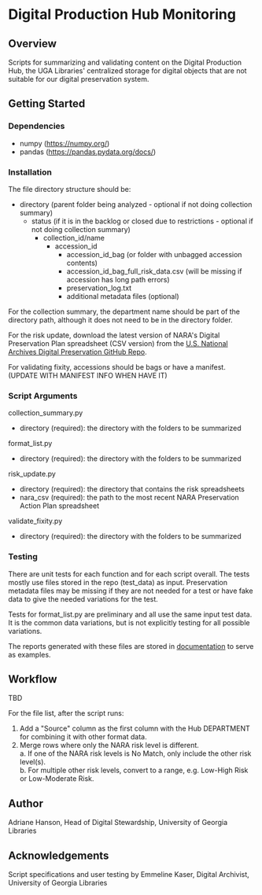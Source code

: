 # Digital Production Hub Monitoring

## Overview

Scripts for summarizing and validating content on the Digital Production Hub, 
the UGA Libraries' centralized storage for digital objects that are not suitable for our digital preservation system.

## Getting Started

### Dependencies

- numpy (https://numpy.org/)
- pandas (https://pandas.pydata.org/docs/)

### Installation

The file directory structure should be:

- directory (parent folder being analyzed - optional if not doing collection summary)
    - status (if it is in the backlog or closed due to restrictions - optional if not doing collection summary)
        - collection_id/name
            - accession_id
                - accession_id_bag (or folder with unbagged accession contents)
                - accession_id_bag_full_risk_data.csv (will be missing if accession has long path errors)
                - preservation_log.txt
                - additional metadata files (optional)

For the collection summary, the department name should be part of the directory path, 
although it does not need to be in the directory folder.

For the risk update, download the latest version of NARA's Digital Preservation Plan spreadsheet (CSV version) from the 
[U.S. National Archives Digital Preservation GitHub Repo](https://github.com/usnationalarchives/digital-preservation).

For validating fixity, accessions should be bags or have a manifest. (UPDATE WITH MANIFEST INFO WHEN HAVE IT)

### Script Arguments

collection_summary.py

- directory (required): the directory with the folders to be summarized

format_list.py

- directory (required): the directory with the folders to be summarized

risk_update.py

- directory (required): the directory that contains the risk spreadsheets
- nara_csv (required): the path to the most recent NARA Preservation Action Plan spreadsheet

validate_fixity.py

- directory (required): the directory with the folders to be summarized

### Testing

There are unit tests for each function and for each script overall.
The tests mostly use files stored in the repo (test_data) as input. 
Preservation metadata files may be missing if they are not needed for a test 
or have fake data to give the needed variations for the test.
 
Tests for format_list.py are preliminary and all use the same input test data.
It is the common data variations, but is not explicitly testing for all possible variations.

The reports generated with these files are stored in [documentation](documentation) to serve as examples. 

## Workflow

TBD

For the file list, after the script runs:
1. Add a "Source" column as the first column with the Hub DEPARTMENT for combining it with other format data.
2. Merge rows where only the NARA risk level is different.  
   a. If one of the NARA risk levels is No Match, only include the other risk level(s).  
   b. For multiple other risk levels, convert to a range, e.g. Low-High Risk or Low-Moderate Risk.

## Author

Adriane Hanson, Head of Digital Stewardship, University of Georgia Libraries

## Acknowledgements

Script specifications and user testing by Emmeline Kaser, Digital Archivist, University of Georgia Libraries
